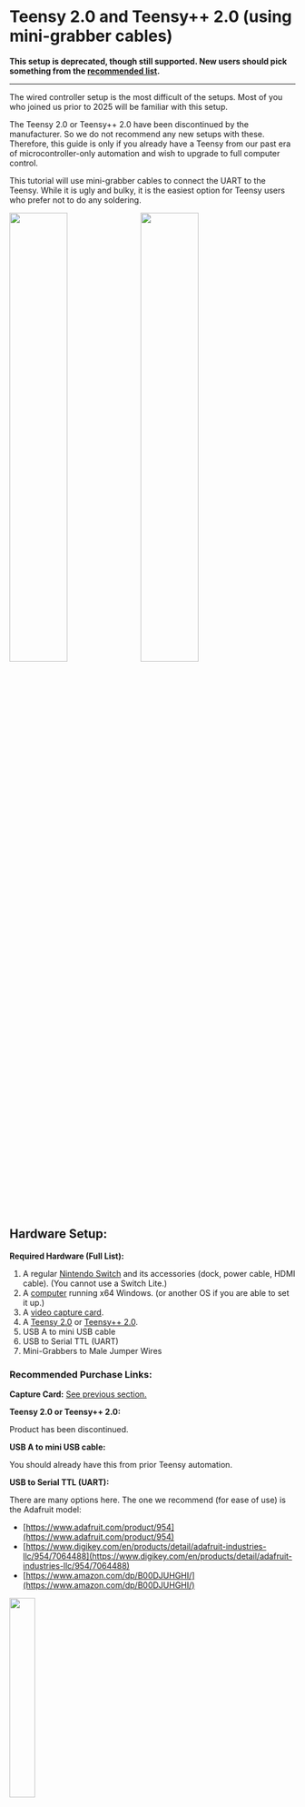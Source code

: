 # Teensy 2.0 and Teensy++ 2.0 (using mini-grabber cables)

**This setup is deprecated, though still supported. New users should pick something from the [recommended list](../../ControllerList.md).**

<hr>

The wired controller setup is the most difficult of the setups. Most of you who joined us prior to 2025 will be familiar with this setup.

The Teensy 2.0 or Teensy++ 2.0 have been discontinued by the manufacturer. So we do not recommend any new setups with these. Therefore, this guide is only if you already have a Teensy from our past era of microcontroller-only automation and wish to upgrade to full computer control.

This tutorial will use mini-grabber cables to connect the UART to the Teensy. While it is ugly and bulky, it is the easiest option for Teensy users who prefer not to do any soldering.

<img src="../Images/Teensy2/ControllerSetup-Teensy2-MiniGrabbers.jpg" width="45%"> <img src="../Images/Teensy2/ControllerSetup-Teensy-Setup.jpg" width="45%">

## Hardware Setup:

**Required Hardware (Full List):**

1. A regular [Nintendo Switch](../index.md#the-nintendo-switch) and its accessories (dock, power cable, HDMI cable). (You cannot use a Switch Lite.)
2. A [computer](../index.md#the-computer-the-player) running x64 Windows. (or another OS if you are able to set it up.)
3. A [video capture card](../index.md#video-capture-card-the-computers-eyes).
4. A [Teensy 2.0](https://www.pjrc.com/store/teensy.html) or [Teensy++ 2.0](https://www.pjrc.com/store/teensypp.html).
5. USB A to mini USB cable
6. USB to Serial TTL (UART)
7. Mini-Grabbers to Male Jumper Wires

### Recommended Purchase Links:

**Capture Card:** [See previous section.](../index.md#video-capture-card-the-computers-eyes)

**Teensy 2.0 or Teensy++ 2.0:**

Product has been discontinued.

**USB A to mini USB cable:**

You should already have this from prior Teensy automation.

**USB to Serial TTL (UART):**

There are many options here. The one we recommend (for ease of use) is the Adafruit model:

  - [https://www.adafruit.com/product/954](https://www.adafruit.com/product/954)
  - [https://www.digikey.com/en/products/detail/adafruit-industries-llc/954/7064488](https://www.digikey.com/en/products/detail/adafruit-industries-llc/954/7064488)
  - [https://www.amazon.com/dp/B00DJUHGHI/](https://www.amazon.com/dp/B00DJUHGHI/)

<img src="../Images/UART/ControllerSetup-UART-Adafruit.jpg" width="30%">

Or you can search for "CP2102" and you'll get tons of hits from various brands/sellers that look like these:

<img src="../Images/UART/ControllerSetup-UART-CP210x-Blue.png" width="22%"> <img src="../Images/UART/ControllerSetup-UART-CP210x-Red.jpg" width="34.5%">

**Mini-Grabbers to Male Jumper Wires**

- [https://www.amazon.com/gp/product/B08M5GNY47](https://www.amazon.com/gp/product/B08M5GNY47)

If you choose a different UART make sure that the wire-end of the mini-grabber can plug into the UART. So if you picked the red CP2102 UART, you will want the female mini-grabber.

<img src="../Images/UART/ControllerSetup-UART-MiniGrabber.jpg" width="40%">


### Hardware Assembly:

**Step 1: Connect UART to the Teensy**

Once you have your hardware, you need to make some connections between your UART cables and the Teensy. Use the mini-grabber cables to connect them.

Make the following connections:

| **UART pin** | **Microcontroller pin** |
| --- | --- |
| TX | D2 |
| RX | D3 |
| GND | GND (any one is fine) |
| VCC | Leave unconnected |

Note that the mini grabber clips may not fit through the holes on the Teensy 2.0/Teensy++2.0. This is fine.

**Teensy 2.0:** (click on images to enlarge)

<img src="../Images/Teensy2/ControllerSetup-Teensy2-MiniGrabbers-0.jpg" width="45%"> <img src="../Images/Teensy2/ControllerSetup-Teensy2-MiniGrabbers-1.jpg" width="45%">

**Teensy++ 2.0:** (click on images to enlarge)

<img src="../Images/Teensy2/ControllerSetup-Teensypp2-MiniGrabbers-0.jpg" width="45%"> <img src="../Images/Teensy2/ControllerSetup-Teensypp2-MiniGrabbers-1.jpg" width="45%">


**Step 2: Download and install Teensy Loader**

Download [Teensy Loader](https://www.pjrc.com/teensy/loader.html).

Direct download link: [https://www.pjrc.com/teensy/teensy.exe](https://www.pjrc.com/teensy/teensy.exe)

**Step 3: Flash PABotBase into your Teensy.**

The root folder of the SerialPrograms package should have a set of .hex files for each of the different devices.

<img src="../Images/GeneralSetup-CCFolder.png" width="88%">

1. Run the Teensy Loader program that you downloaded earlier.
2. Click the purple file icon and browse for `NintendoSwitch-PABotBase-xxxxxxxxx-Teensy2.hex` or `NintendoSwitch-PABotBase-xxxxxxxxx-TeensyPP2.hex` depending on which one you have.

    <img src="../Images/Teensy2/ControllerSetup-Teensy2-Loader-0.png">

3. Plug the Teensy into your computer.
4. Press the white button on the Teensy. You may need to wait for Windows to install drivers.

    At this point, two green arrows should show up in Teensy Loader.

    <img src="../Images/Teensy2/ControllerSetup-Teensy2-Loader-1.png">

5. Click the left arrow. This flashes the program into the Teensy.

    <img src="../Images/Teensy2/ControllerSetup-Teensy2-Loader-2.png">

6. Unplug the Teensy from your computer.

**Step 4:**

1. Turn on your Switch and dock it.
2. Connect your Teensy to the Switch's dock.
3. Connect the UART to your computer.

At this point, your final setup should look like this:

<img src="../Images/Teensy2/ControllerSetup-Teensy-Setup.jpg">




## Software Setup:

Continue to: [Wired Controller (AVR8) Software Setup](Controller-Software-AVR8.md).


<hr>

**Credits:**

- Kuroneko/Mysticial
- jw

**Discord Server:** 

[<img src="https://canary.discordapp.com/api/guilds/695809740428673034/widget.png?style=banner2">](https://discord.gg/cQ4gWxN)




